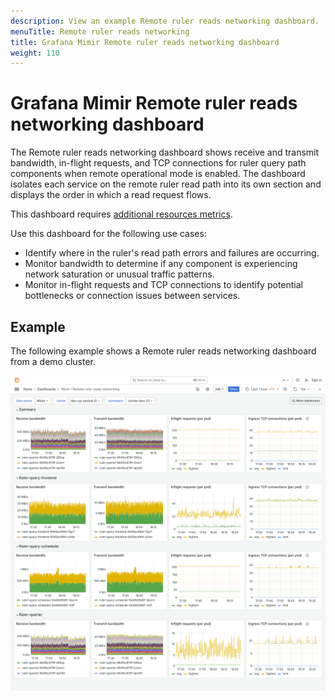 ```yaml
---
description: View an example Remote ruler reads networking dashboard.
menuTitle: Remote ruler reads networking
title: Grafana Mimir Remote ruler reads networking dashboard
weight: 110
---
```


<!-- Note: This topic is mounted in the GEM documentation. Ensure that all updates are also applicable to GEM. -->

# Grafana Mimir Remote ruler reads networking dashboard

The Remote ruler reads networking dashboard shows receive and transmit bandwidth, in-flight requests, and TCP connections for ruler query path components when remote operational mode is enabled.
The dashboard isolates each service on the remote ruler read path into its own section and displays the order in which a read request flows.

This dashboard requires [additional resources metrics](../../requirements/#additional-resources-metrics).

Use this dashboard for the following use cases:

- Identify where in the ruler's read path errors and failures are occurring.
- Monitor bandwidth to determine if any component is experiencing network saturation or unusual traffic patterns.
- Monitor in-flight requests and TCP connections to identify potential bottlenecks or connection issues between services.

## Example

The following example shows a Remote ruler reads networking dashboard from a demo cluster.

![Grafana Mimir Remote ruler reads networking dashboard](mimir-remote-ruler-reads-networking.png)
